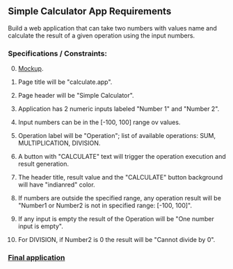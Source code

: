 ## Simple Calculator App Requirements

Build a web application that can take two numbers with values name and 
calculate the result of a given operation using the input numbers.

### Specifications / Constraints:
0. [Mockup](./simpleCalculator_mockup1.JPG).

1. Page title will be "calculate.app".

2. Page header will be "Simple Calculator".

3. Application has 2 numeric inputs labeled "Number 1" and "Number 2".

4. Input numbers can be in the [-100, 100] range ov values.

5. Operation label will be "Operation"; list of available operations: SUM, MULTIPLICATION, DIVISION.

6. A button with "CALCULATE" text will trigger the operation execution and result generation.

7. The header title, result value and the "CALCULATE" button background will have "indianred" color.

8. If numbers are outside the specified range, any operation result will be "Number1 or Number2 is not in specified range: [-100, 100]".

9. If any input is empty the result of the Operation will be "One number input is empty".

10. For DIVISION, if Number2 is 0 the result will be "Cannot divide by 0".

### [Final application](http://danrusu.ro/calculate/app.html)




